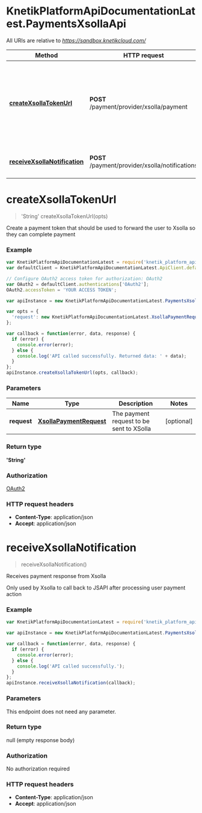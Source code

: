 # KnetikPlatformApiDocumentationLatest.PaymentsXsollaApi

All URIs are relative to *https://sandbox.knetikcloud.com/*

Method | HTTP request | Description
------------- | ------------- | -------------
[**createXsollaTokenUrl**](PaymentsXsollaApi.md#createXsollaTokenUrl) | **POST** /payment/provider/xsolla/payment | Create a payment token that should be used to forward the user to Xsolla so they can complete payment
[**receiveXsollaNotification**](PaymentsXsollaApi.md#receiveXsollaNotification) | **POST** /payment/provider/xsolla/notifications | Receives payment response from Xsolla


<a name="createXsollaTokenUrl"></a>
# **createXsollaTokenUrl**
> &#39;String&#39; createXsollaTokenUrl(opts)

Create a payment token that should be used to forward the user to Xsolla so they can complete payment

### Example
```javascript
var KnetikPlatformApiDocumentationLatest = require('knetik_platform_api_documentation_latest');
var defaultClient = KnetikPlatformApiDocumentationLatest.ApiClient.default;

// Configure OAuth2 access token for authorization: OAuth2
var OAuth2 = defaultClient.authentications['OAuth2'];
OAuth2.accessToken = 'YOUR ACCESS TOKEN';

var apiInstance = new KnetikPlatformApiDocumentationLatest.PaymentsXsollaApi();

var opts = { 
  'request': new KnetikPlatformApiDocumentationLatest.XsollaPaymentRequest() // XsollaPaymentRequest | The payment request to be sent to XSolla
};

var callback = function(error, data, response) {
  if (error) {
    console.error(error);
  } else {
    console.log('API called successfully. Returned data: ' + data);
  }
};
apiInstance.createXsollaTokenUrl(opts, callback);
```

### Parameters

Name | Type | Description  | Notes
------------- | ------------- | ------------- | -------------
 **request** | [**XsollaPaymentRequest**](XsollaPaymentRequest.md)| The payment request to be sent to XSolla | [optional] 

### Return type

**&#39;String&#39;**

### Authorization

[OAuth2](../README.md#OAuth2)

### HTTP request headers

 - **Content-Type**: application/json
 - **Accept**: application/json

<a name="receiveXsollaNotification"></a>
# **receiveXsollaNotification**
> receiveXsollaNotification()

Receives payment response from Xsolla

Only used by Xsolla to call back to JSAPI after processing user payment action

### Example
```javascript
var KnetikPlatformApiDocumentationLatest = require('knetik_platform_api_documentation_latest');

var apiInstance = new KnetikPlatformApiDocumentationLatest.PaymentsXsollaApi();

var callback = function(error, data, response) {
  if (error) {
    console.error(error);
  } else {
    console.log('API called successfully.');
  }
};
apiInstance.receiveXsollaNotification(callback);
```

### Parameters
This endpoint does not need any parameter.

### Return type

null (empty response body)

### Authorization

No authorization required

### HTTP request headers

 - **Content-Type**: application/json
 - **Accept**: application/json

